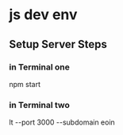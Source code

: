 # js dev env

## Setup Server Steps
### in Terminal one  
npm start  
### in Terminal two  
 lt --port 3000 --subdomain eoin  
